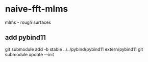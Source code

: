 # naive-fft-mlms
mlms - rough surfaces
## add pybind11
git submodule add -b stable ../../pybind/pybind11 extern/pybind11
git submodule update --init

